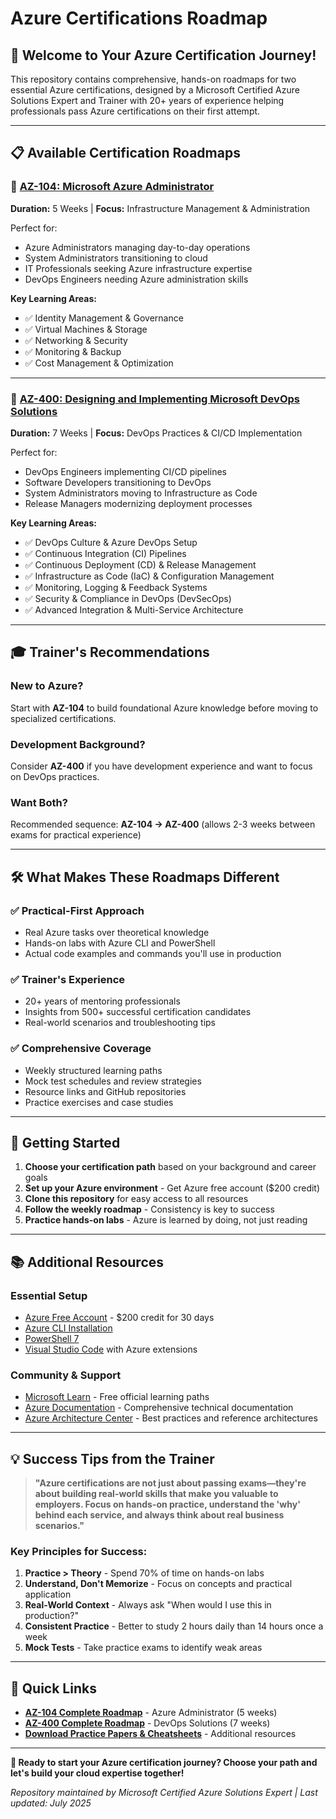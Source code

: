 # Azure Certifications Roadmap

## 🎯 Welcome to Your Azure Certification Journey!

This repository contains comprehensive, hands-on roadmaps for two essential Azure certifications, designed by a Microsoft Certified Azure Solutions Expert and Trainer with 20+ years of experience helping professionals pass Azure certifications on their first attempt.

---

## 📋 Available Certification Roadmaps

### **🔧 [AZ-104: Microsoft Azure Administrator](./AZ-104-README.md)**
**Duration:** 5 Weeks | **Focus:** Infrastructure Management & Administration

Perfect for:
- Azure Administrators managing day-to-day operations
- System Administrators transitioning to cloud
- IT Professionals seeking Azure infrastructure expertise
- DevOps Engineers needing Azure administration skills

**Key Learning Areas:**
- ✅ Identity Management & Governance
- ✅ Virtual Machines & Storage
- ✅ Networking & Security
- ✅ Monitoring & Backup
- ✅ Cost Management & Optimization

---

### **🚀 [AZ-400: Designing and Implementing Microsoft DevOps Solutions](./AZ-400-README.md)**
**Duration:** 7 Weeks | **Focus:** DevOps Practices & CI/CD Implementation

Perfect for:
- DevOps Engineers implementing CI/CD pipelines
- Software Developers transitioning to DevOps
- System Administrators moving to Infrastructure as Code
- Release Managers modernizing deployment processes

**Key Learning Areas:**
- ✅ DevOps Culture & Azure DevOps Setup
- ✅ Continuous Integration (CI) Pipelines
- ✅ Continuous Deployment (CD) & Release Management
- ✅ Infrastructure as Code (IaC) & Configuration Management
- ✅ Monitoring, Logging & Feedback Systems
- ✅ Security & Compliance in DevOps (DevSecOps)
- ✅ Advanced Integration & Multi-Service Architecture

---

## 🎓 Trainer's Recommendations

### **New to Azure?** 
Start with **AZ-104** to build foundational Azure knowledge before moving to specialized certifications.

### **Development Background?**
Consider **AZ-400** if you have development experience and want to focus on DevOps practices.

### **Want Both?**
Recommended sequence: **AZ-104 → AZ-400** (allows 2-3 weeks between exams for practical experience)

---

## 🛠️ What Makes These Roadmaps Different

### **✅ Practical-First Approach**
- Real Azure tasks over theoretical knowledge
- Hands-on labs with Azure CLI and PowerShell
- Actual code examples and commands you'll use in production

### **✅ Trainer's Experience**
- 20+ years of mentoring professionals
- Insights from 500+ successful certification candidates
- Real-world scenarios and troubleshooting tips

### **✅ Comprehensive Coverage**
- Weekly structured learning paths
- Mock test schedules and review strategies
- Resource links and GitHub repositories
- Practice exercises and case studies

---

## 🚀 Getting Started

1. **Choose your certification path** based on your background and career goals
2. **Set up your Azure environment** - Get Azure free account ($200 credit)
3. **Clone this repository** for easy access to all resources
4. **Follow the weekly roadmap** - Consistency is key to success
5. **Practice hands-on labs** - Azure is learned by doing, not just reading

---

## 📚 Additional Resources

### **Essential Setup**
- [Azure Free Account](https://azure.microsoft.com/free/) - $200 credit for 30 days
- [Azure CLI Installation](https://docs.microsoft.com/cli/azure/install-azure-cli)
- [PowerShell 7](https://docs.microsoft.com/powershell/scripting/install/installing-powershell)
- [Visual Studio Code](https://code.visualstudio.com/) with Azure extensions

### **Community & Support**
- [Microsoft Learn](https://docs.microsoft.com/learn/) - Free official learning paths
- [Azure Documentation](https://docs.microsoft.com/azure/) - Comprehensive technical documentation
- [Azure Architecture Center](https://docs.microsoft.com/azure/architecture/) - Best practices and reference architectures

---

## 💡 Success Tips from the Trainer

> **"Azure certifications are not just about passing exams—they're about building real-world skills that make you valuable to employers. Focus on hands-on practice, understand the 'why' behind each service, and always think about real business scenarios."**

### **Key Principles for Success:**
1. **Practice > Theory** - Spend 70% of time on hands-on labs
2. **Understand, Don't Memorize** - Focus on concepts and practical application
3. **Real-World Context** - Always ask "When would I use this in production?"
4. **Consistent Practice** - Better to study 2 hours daily than 14 hours once a week
5. **Mock Tests** - Take practice exams to identify weak areas

---

## 🔗 Quick Links

- **[AZ-104 Complete Roadmap](./AZ-104-README.md)** - Azure Administrator (5 weeks)
- **[AZ-400 Complete Roadmap](./AZ-400-README.md)** - DevOps Solutions (7 weeks)
- **[Download Practice Papers & Cheatsheets](https://drive.google.com/drive/folders/10fb8pUjmNxyx_1AGrswROj8Dmdjh6BKS?usp=drive_link)** - Additional resources

---

**🎯 Ready to start your Azure certification journey? Choose your path and let's build your cloud expertise together!**

*Repository maintained by Microsoft Certified Azure Solutions Expert | Last updated: July 2025*